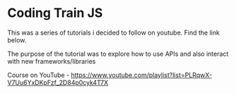 Coding Train JS
===============

This was a series of tutorials i decided to follow on youtube. Find the link below.

The purpose of the tutorial was to explore how to use APIs and also interact with new
frameworks/libraries

Course on YouTube - https://www.youtube.com/playlist?list=PLRqwX-V7Uu6YxDKpFzf_2D84p0cyk4T7X

